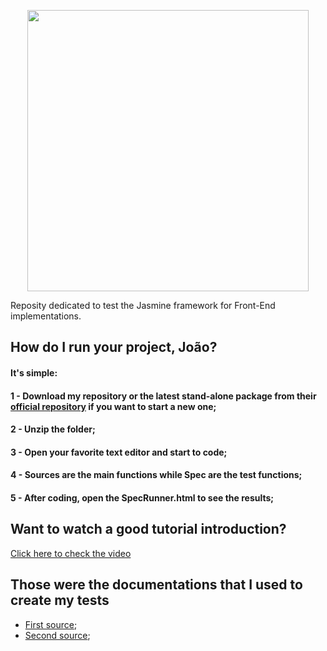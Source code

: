 <p align="center">
  <img src="https://github.com/jvlessa/Typescript--First-Look/blob/master/images/logo-new.png" width="450">
</p>

Reposity dedicated to test the Jasmine framework for Front-End implementations. 

## How do I run your project, João? 
#### It's simple: 
#### 1 - Download my repository or the latest stand-alone package from their [official repository](https://github.com/jasmine/jasmine/releases) if you want to start a new one;
#### 2 - Unzip the folder;
#### 3 - Open your favorite text editor and start to code;
#### 4 - Sources are the main functions while Spec are the test functions;
#### 5 - After coding, open the SpecRunner.html to see the results;

## Want to watch a good tutorial introduction? 
[Click here to check the video](https://blog.codeship.com/jasmine-testing-javascript/)

## Those were the documentations that I used to create my tests 
- [First source](https://jasmine.github.io/2.0/introduction.html);
- [Second source](https://jasmine.github.io/api/2.9/global);
